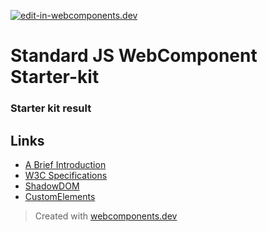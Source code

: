 [![edit-in-webcomponents.dev](https://webcomponents.dev/assets/ext/edit_in_wcd.svg)](https://webcomponents.dev/edit/NmTi70lc19IOOyrU0Gcw)
# Standard JS WebComponent Starter-kit

### Starter kit result

<wcd-show showcode>
  <custom-element name="readme, with code"></custom-element>
</wcd-show>

## Links
- [A Brief Introduction](https://www.webcomponents.org/introduction)
- [W3C Specifications](https://github.com/w3c/webcomponents/)
- [ShadowDOM](https://developers.google.com/web/fundamentals/web-components/shadowdom)
- [CustomElements](https://developers.google.com/web/fundamentals/web-components/customelements)


> Created with [webcomponents.dev](https://webcomponents.dev)
